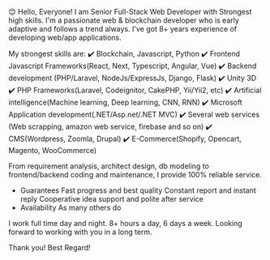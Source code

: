 😊 Hello, Everyone!
I am Senior Full-Stack Web Developer with Strongest high skills.
I'm a passionate web & blockchain developer who is early adaptive and follows a trend always.
I've got 8+ years experience of developing web/app applications.

My strongest skills are:
✔️ Blockchain, Javascript, Python
✔️ Frontend Javascript Frameworks(React, Next, Typescript, Angular, Vue)
✔️ Backend development (PHP/Laravel, NodeJs/ExpressJs, Django, Flask)
✔️ Unity 3D
✔️ PHP Frameworks(Laravel, Codeignitor, CakePHP, Yii/Yii2, etc)
✔️ Artificial intelligence(Machine learning, Deep learning, CNN, RNN)
✔️ Microsoft Application development(.NET/Asp.net/.NET MVC)
✔️ Several web services (Web scrapping, amazon web service, firebase and so on)
✔️ CMS(Wordpress, Zoomla, Drupal)
✔️ E-Commerce(Shopify, Opencart, Magento, WooCommerce)

From requirement analysis, architect design, db modeling to frontend/backend coding and maintenance, I provide 100% reliable service.
- Guarantees Fast progress and best quality Constant report and instant reply Cooperative idea support and polite after service
- Availability As many others do

I work full time day and night. 8+ hours a day, 6 days a week.
Looking forward to working with you in a long term.

Thank you!
Best Regard!
